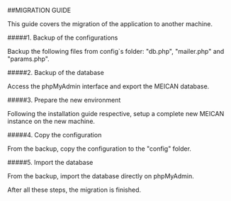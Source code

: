 ##MIGRATION GUIDE

This guide covers the migration of the application to another machine.

#####1. Backup of the configurations

Backup the following files from config`s folder: "db.php", "mailer.php" and "params.php".

#####2. Backup of the database

Access the phpMyAdmin interface and export the MEICAN database.

#####3. Prepare the new environment

Following the installation guide respective, setup a complete new MEICAN instance on the new machine.

#####4. Copy the configuration

From the backup, copy the configuration to the "config" folder.

#####5. Import the database

From the backup, import the database directly on phpMyAdmin.

After all these steps, the migration is finished.